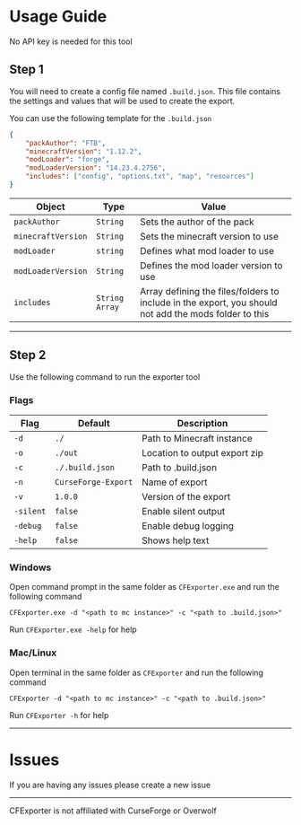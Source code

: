 # Usage Guide

No API key is needed for this tool

## Step 1
You will need to create a config file named `.build.json`.
This file contains the settings and values that will be used to create the export.

You can use the following template for the `.build.json`

```json
{
    "packAuthor": "FTB",
    "minecraftVersion": "1.12.2",
    "modLoader": "forge",
    "modLoaderVersion": "14.23.4.2756",
    "includes": ["config", "options.txt", "map", "resources"]
}
```

| Object             | Type           | Value                                                                                                 |
|--------------------|----------------|-------------------------------------------------------------------------------------------------------|
| `packAuthor`       | `String`       | Sets the author of the pack                                                                           |
| `minecraftVersion` | `String`       | Sets the minecraft version to use                                                                     |
| `modLoader`        | `string`       | Defines what mod loader to use                                                                        |
| `modLoaderVersion` | `String`       | Defines the mod loader version to use                                                                 |
| `includes`         | `String Array` | Array defining the files/folders to include in the export, you should not add the mods folder to this |

---
## Step 2
Use the following command to run the exporter tool

### Flags

| Flag      | Default             | Description                   |
|-----------|---------------------|-------------------------------|
| `-d`      | `./`                | Path to Minecraft instance    |
| `-o`      | `./out`             | Location to output export zip |
| `-c`      | `./.build.json`     | Path to .build.json           |
| `-n`      | `CurseForge-Export` | Name of export                |
| `-v`      | `1.0.0`             | Version of the export         |
  | `-silent` | `false`             | Enable silent output          |
| `-debug`  | `false`             | Enable debug logging          |
| `-help`   | `false`             | Shows help text               |

### Windows
Open command prompt in the same folder as `CFExporter.exe` and run the following command

`CFExporter.exe -d "<path to mc instance>" -c "<path to .build.json>"`

Run `CFExporter.exe -help` for help

### Mac/Linux
Open terminal in the same folder as `CFExporter` and run the following command

`CFExporter -d "<path to mc instance>" -c "<path to .build.json>"`

Run `CFExporter -h` for help

---
# Issues

If you are having any issues please create a new issue

---
CFExporter is not affiliated with CurseForge or Overwolf
